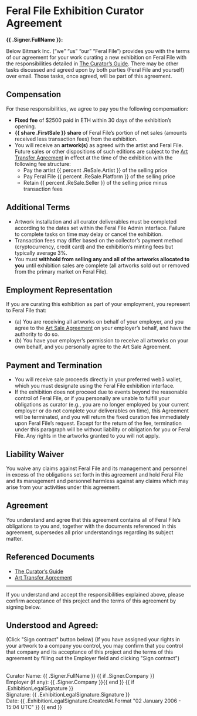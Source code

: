 # Feral File Exhibition Curator Agreement

**{{ .Signer.FullName }}:**

Below Bitmark Inc. (“we” “us” “our” “Feral File”) provides you with the terms of our agreement for your work curating a new exhibition on Feral File with the responsibilities detailed in [The Curator’s Guide](https://docs.google.com/document/d/12xfm1tAaFsJE7Loj3npa7Sag_QjWpIjjdZnBjY80DEs/edit?usp=sharing). There may be other tasks discussed and agreed upon by both parties (Feral File and yourself) over email. Those tasks, once agreed, will be part of this agreement.

## Compensation
For these responsibilities, we agree to pay you the following compensation:
- **Fixed fee** of $2500 paid in ETH within 30 days of the exhibition’s opening.
- **{{ share .FirstSale }} share** of Feral File’s portion of net sales (amounts received less transaction fees) from the exhibition.
- You will receive an **artwork(s)** as agreed with the artist and Feral File. Future sales or other dispositions of such editions are subject to the [Art Transfer Agreement](https://feralfile.com/legal/art-transfer-agreement) in effect at the time of the exhibition with the following fee structure:
  - Pay the artist {{ percent .ReSale.Artist }} of the selling price
  - Pay Feral File {{ percent .ReSale.Platform }} of the selling price
  - Retain {{ percent .ReSale.Seller }} of the selling price minus transaction fees

## Additional Terms
- Artwork installation and all curator deliverables must be completed according to the dates set within the Feral File Admin interface. Failure to complete tasks on time may delay or cancel the exhibition.
- Transaction fees may differ based on the collector’s payment method (cryptocurrency, credit card) and the exhibition’s minting fees but typically average 3%.
- You must **withhold from selling any and all of the artworks allocated to you** until exhibition sales are complete (all artworks sold out or removed from the primary market on Feral File).

## Employment Representation
If you are curating this exhibition as part of your employment, you represent to Feral File that:

  - (a) You are receiving all artworks on behalf of your employer, and you agree to the [Art Sale Agreement](https://feralfile.com/legal/art-sale-agreement) on your employer’s behalf, and have the authority to do so.
  - (b) You have your employer’s permission to receive all artworks on your own behalf, and you personally agree to the Art Sale Agreement.

## Payment and Termination
- You will receive sale proceeds directly in your preferred web3 wallet, which you must designate using the Feral File exhibition interface.
- If the exhibition does not proceed due to events beyond the reasonable control of Feral File, or if you personally are unable to fulfill your obligations as curator (e.g., you are no longer employed by your current employer or do not complete your deliverables on time), this Agreement will be terminated, and you will return the fixed curation fee immediately upon Feral File’s request. Except for the return of the fee, termination under this paragraph will be without liability or obligation for you or Feral File. Any rights in the artworks granted to you will not apply.

## Liability Waiver
You waive any claims against Feral File and its management and personnel in excess of the obligations set forth in this agreement and hold Feral File and its management and personnel harmless against any claims which may arise from your activities under this agreement.

## Agreement
You understand and agree that this agreement contains all of Feral File’s obligations to you and, together with the documents referenced in this agreement, supersedes all prior understandings regarding its subject matter.

## Referenced Documents

- [The Curator’s Guide](https://docs.google.com/document/d/12xfm1tAaFsJE7Loj3npa7Sag_QjWpIjjdZnBjY80DEs/edit?usp=sharing)
- [Art Transfer Agreement](https://feralfile.com/legal/art-transfer-agreement)

---

If you understand and accept the responsibilities explained above, please confirm acceptance of this project and the terms of this agreement by signing below.

## Understood and Agreed:
(Click "Sign contract" button below) (If you have assigned your rights in your artwork to a company you control, you may confirm that you control that company and its acceptance of this project and the terms of this agreement by filling out the Employer field and clicking "Sign contract")

<br>Curator Name: {{ .Signer.FullName }}
{{ if .Signer.Company }}
<br>Employer (if any): {{ .Signer.Company }}{{ end }}
{{ if .ExhibitionLegalSignature }}
<br>Signature: {{ .ExhibitionLegalSignature.Signature }}
<br>Date: {{ .ExhibitionLegalSignature.CreatedAt.Format "02 January 2006 - 15:04 UTC" }}
{{ end }}
